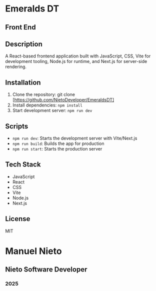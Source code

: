 # Emeralds DT

## Front End

## Description
A React-based frontend application built with JavaScript, CSS, Vite for development tooling, Node.js for runtime, and Next.js for server-side rendering.

## Installation

1. Clone the repository: git clone [https://github.com/NietoDeveloper/EmeraldsDT]
2. Install dependencies: `npm install`
3. Start development server: `npm run dev`

## Scripts

- `npm run dev`: Starts the development server with Vite/Next.js
- `npm run build`: Builds the app for production
- `npm run start`: Starts the production server

## Tech Stack
- JavaScript
- React
- CSS
- Vite
- Node.js
- Next.js

## License
MIT

# Manuel Nieto 

##  Nieto Software Developer  

### 2025